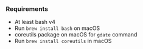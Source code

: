 ### Requirements

- At least bash v4
- Run `brew install bash` on macOS
- coreutils package on macOS for `gdate` command
- Run `brew install coreutils` in macOS